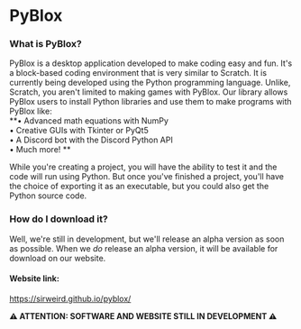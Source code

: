 # PyBlox

### What is PyBlox?
PyBlox is a desktop application developed to make coding easy and fun. It's a block-based coding environment that is very similar to Scratch. It is currently being developed using the Python programming language. Unlike, Scratch, you aren't limited to making games with PyBlox. Our library allows PyBlox users to install Python libraries and use them to make programs with PyBlox like:  
**• Advanced math equations with NumPy  
• Creative GUIs with Tkinter or PyQt5  
• A Discord bot with the Discord Python API  
• Much more!  **

While you're creating a project, you will have the ability to test it and the code will run using Python.
But once you've finished a project, you'll have the choice of exporting it as an executable, but you could also get the Python source code.

### How do I download it?
Well, we're still in development, but we'll release an alpha version as soon as possible. When we *do* release an alpha version, it will be available for download on our website.

#### Website link:
https://sirweird.github.io/pyblox/  
  
  
  
  
**⚠️ ATTENTION: SOFTWARE AND WEBSITE STILL IN DEVELOPMENT ⚠️**
